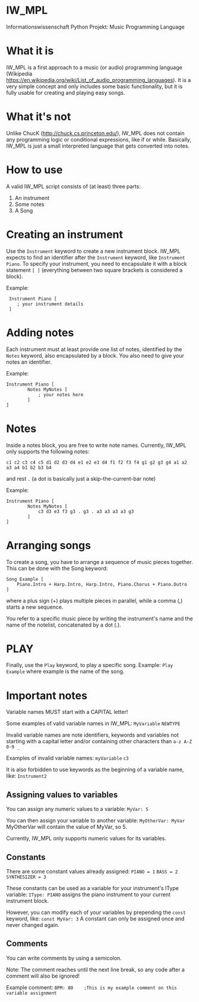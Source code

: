 # IW_MPL
Informationswissenschaft Python Projekt: Music Programming Language

What it is
==========
IW_MPL is a first approach to a music (or audio) programming language (Wikipedia https://en.wikipedia.org/wiki/List_of_audio_programming_languages). It is a very simple concept and only includes some basic functionality, but it is fully usable for creating and playing easy songs.

What it's not
=============
Unlike ChucK (http://chuck.cs.princeton.edu/), IW_MPL does not contain any programming logic or conditional expressions, like if or while. Basically, IW_MPL is just a small interpreted language that gets converted into notes.

How to use
==========
A valid IW_MPL script consists of (at least) three parts:
1. An instrument
2. Some notes
3. A Song

Creating an instrument
======================
Use the `Instrument` keyword to create a new instrument block.
IW_MPL expects to find an identifier after the `Instrument` keyword, like `Instrument Piano`. 
To specify your instrument, you need to encapsulate it with a block statement `[ ]` (everything between two square brackets is considered a block).

Example:
```
 Instrument Piano [
    ; your instrument details    
 ]
```

Adding notes
============
Each instrument must at least provide one list of notes, identified by the `Notes` keyword, also encapsulated by a block.
You also need to give your notes an identifier. 

Example:
```
Instrument Piano [
        Notes MyNotes [
            ; your notes here
        ]
]
```

Notes
=====
Inside a notes block, you are free to write note names. 
Currently, IW_MPL only supports the following notes:
```
c1 c2 c3 c4 c5 d1 d2 d3 d4 e1 e2 e3 d4 f1 f2 f3 f4 g1 g2 g3 g4 a1 a2 a3 a4 b1 b2 b3 b4
```
and rest `.` (a dot is basically just a skip-the-current-bar note)

Example:
```
Instrument Piano [
        Notes MyNotes [
            c3 d3 e3 f3 g3 . g3 . a3 a3 a3 a3 g3
        ]
]
```

Arranging songs
===============
To create a song, you have to arrange a sequence of music pieces together. This can be done with the Song keyword:

```
Song Example [
    Piano.Intro + Harp.Intro, Harp.Intro, Piano.Chorus + Piano.Outro
]
```

where a plus sign (+) plays multiple pieces in parallel, while a comma (,) starts a new sequence.

You refer to a specific music piece by writing the instrument's name and the name of the notelist, concatenated by a dot (.).

PLAY
====
Finally, use the `Play` keyword, to play a specific song.
Example: `Play Example` where example is the name of the song.


Important notes
===============
Variable names MUST start with a CAPITAL letter!

Some examples of valid variable names in IW_MPL:
`MyVariable`
`NEWTYPE`

Invalid variable names are note identifiers, keywords and variables not starting with a capital letter and/or containing
other characters than `a-z A-Z 0-9 _`

Examples of invalid variable names:
`myVariable`
`c3`

It is also forbidden to use keywords as the beginning of a variable name, like:
`Instrument2`

## Assigning values to variables
You can assign any numeric values to a variable:
`MyVar: 5`

You can then assign your variable to another variable:
`MyOtherVar: MyVar`
MyOtherVar will contain the value of MyVar, so 5.

Currently, IW_MPL only supports numeric values for its variables.

## Constants
There are some constant values already assigned:
`PIANO = 1`
`BASS = 2`
`SYNTHESIZER = 3`

These constants can be used as a variable for your instrument's IType variable:
`IType: PIANO`
assigns the piano instrument to your current instrument block.

However, you can modify each of your variables by prepending the `const` keyword, like:
`const MyVar: 3`
A constant can only be assigned once and never changed again.

## Comments
You can write comments by using a semicolon.

Note: The comment reaches until the next line break, so any
code after a comment will also be ignored!

Example comment:
`BPM: 80    ;This is my example comment on this variable assignment`

